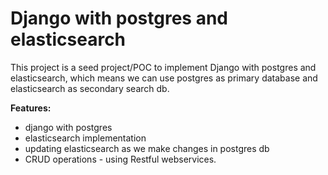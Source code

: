 # Django with postgres and elasticsearch

This project is a seed project/POC to implement Django with postgres and elasticsearch, which 
means we can use postgres as primary database and elasticsearch as secondary search db.


**Features:**

- django with postgres
- elasticsearch implementation
- updating elasticsearch as we make changes in postgres db
- CRUD operations - using Restful webservices.
